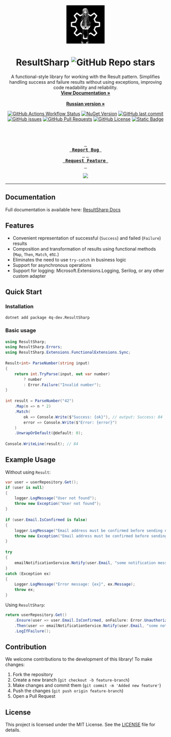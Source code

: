 <a id="readme-top"></a>
<br />
<div align="center">
  <a href="https://github.com/4q-dev/ResultSharp">
    <img src="images/logo2.jpg" alt="Logo" width="120" height="120">
  </a>

  # ResultSharp ![GitHub Repo stars](https://img.shields.io/github/stars/4q-dev/ResultSharp)
  
  <p align="center">
    A functional-style library for working with the Result pattern. Simplifies handling success and failure results without using exceptions, improving code readability and reliability.
    <br />
    <a href="https://resultsharp.lcma.tech"><strong>View Documentation »</strong></a>
    <br />
    <br />
    <a href="https://github.com/4q-dev/ResultSharp/blob/master/README.md"><strong>Russian version »</strong></a>
  </p>

  [![GitHub Actions Workflow Status](https://img.shields.io/github/actions/workflow/status/4q-dev/ResultSharp/deploy.yml?label=CI%2FCD)](https://github.com/4q-dev/ResultSharp/deployments)
  [![NuGet Version](https://img.shields.io/nuget/vpre/4q-dev.ResultSharp)](https://www.nuget.org/packages/4q-dev.ResultSharp/)
  [![GitHub last commit](https://img.shields.io/github/last-commit/4q-dev/ResultSharp)](https://github.com/4q-dev/ResultSharp/commit/dev)
  [![GitHub issues](https://img.shields.io/github/issues/4q-dev/ResultSharp)](https://github.com/4q-dev/ResultSharp/issues)
  [![GitHub Pull Requests](https://img.shields.io/github/issues-pr/4q-dev/ResultSharp)](https://github.com/4q-dev/ResultSharp/pulls)
  [![GitHub License](https://img.shields.io/github/license/4q-dev/ResultSharp)](https://github.com/4q-dev/ResultSharp/blob/dev/LICENSE)
  [![Static Badge](https://img.shields.io/badge/Light-Chimera-purple)](https://github.com/4q-dev/ResultSharp)

  <br />
  <br />
  
  **[<kbd> <br> Report Bug <br> </kbd>](https://github.com/4q-dev/ResultSharp/issues)**
  **[<kbd> <br> Request Feature <br> </kbd>](https://github.com/4q-dev/ResultSharp/issues)**

  ![](https://count.getloli.com/get/@4q-dev.ResultSharp)

  ---
</div>

## Documentation
Full documentation is available here: [ResultSharp Docs](https://resultsharp.lcma.tech)

## Features

- Convenient representation of successful (`Success`) and failed (`Failure`) results  
- Composition and transformation of results using functional methods (`Map`, `Then`, `Match`, etc.)  
- Eliminates the need to use `try-catch` in business logic  
- Support for asynchronous operations  
- Support for logging: Microsoft.Extensions.Logging, Serilog, or any other custom adapter  

## Quick Start

### Installation

```shel
dotnet add package 4q-dev.ResultSharp
```

### Basic usage

```csharp
using ResultSharp;
using ResultSharp.Errors;
using ResultSharp.Extensions.FunctionalExtensions.Sync;

Result<int> ParseNumber(string input)
{
    return int.TryParse(input, out var number)
        ? number
        : Error.Failure("Invalid number");
}

int result = ParseNumber("42")
    .Map(n => n * 2)
    .Match(
        ok => Console.Write($"Success: {ok}"), // output: Success: 84
        error => Console.Write($"Error: {error}")
    )
    .UnwrapOrDefault(@default: 0);

Console.WriteLine(result); // 84
```

## Example Usage
Without using `Result`:
```csharp
var user = userRepository.Get();
if (user is null)
{
    logger.LogMessage("User not found");
    throw new Exception("User not found");
}

if (user.Email.IsConfirmed is false)
{
    logger.LogMessage("Email address must be confirmed before sending notifications.");
    throw new Exception("Email address must be confirmed before sending notifications.");
}

try
{
    emailNotificationService.Notify(user.Email, "some notification message");
}
catch (Exception ex)
{
    Logger.LogMessage("Error message: {ex}", ex.Message);
    throw ex;
}
```
Using `ResultSharp`:
```csharp
return userRepository.Get()
    .Ensure(user => user.Email.IsConfirmed, onFailure: Error.Unauthorized("Email address must be confirmed before sending notifications."))
    .Then(user => emailNotificationService.Notify(user.Email, "some notification message"))
    .LogIfFailure();
```

## Contribution
We welcome contributions to the development of this library! To make changes:
1. Fork the repository
2. Create a new branch (`git checkout -b feature-branch`)
3. Make changes and commit them (`git commit -m 'Added new feature'`)
4. Push the changes (`git push origin feature-branch`)
5. Open a Pull Request

## License
This project is licensed under the MIT License. See the [LICENSE](https://github.com/4q-dev/ResultSharp/blob/main/LICENSE) file for details.
